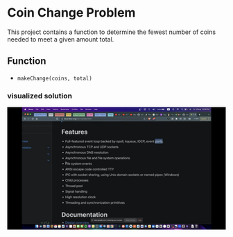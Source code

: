 # Coin Change Problem

This project contains a function to determine the fewest number of coins needed to meet a given amount total.

## Function

- `makeChange(coins, total)`

### visualized solution
![alt text](<Screenshot (2314).png>)
